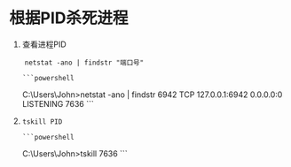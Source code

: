 # 根据PID杀死进程

1. 查看进程PID

   ​    `netstat -ano | findstr "端口号"`

       ```powershell
   C:\Users\John>netstat -ano | findstr 6942
     TCP    127.0.0.1:6942       0.0.0.0:0        LISTENING     7636
       ```

   

2. `tskill PID`

       ```powershell
   C:\Users\John>tskill 7636
       ```



